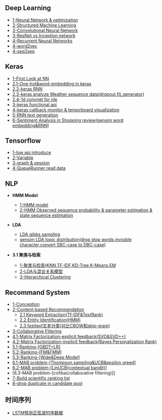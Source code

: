 Deep Learning
--------------

- [1-Neural Network & optimization](http://nbviewer.jupyter.org/github/lj72808up/DeepLearning/blob/master/blog/1-%E7%A5%9E%E7%BB%8F%E7%BD%91%E7%BB%9C%E4%B8%8E%E4%BC%98%E5%8C%96.ipynb)
- [2-Structured Machine Learning](http://nbviewer.jupyter.org/github/lj72808up/DeepLearning/blob/master/blog/2-%E7%BB%93%E6%9E%84%E5%8C%96%E6%9C%BA%E5%99%A8%E5%AD%A6%E4%B9%A0.ipynb)
- [3-Convolutional Neural Network](http://nbviewer.jupyter.org/github/lj72808up/DeepLearning/blob/master/blog/3-CNN.ipynb)
- [3-ResNet vs Inception network](http://nbviewer.jupyter.org/github/lj72808up/DeepLearning/blob/master/blog/3-ResNet%20vs%20Inception%20Net.ipynb)
- [4-Recurrent Neural Networks](https://nbviewer.jupyter.org/github/lj72808up/DeepLearning/blob/master/blog/4-Recurrent%20Neural%20Network.ipynb)
- [4-word2vec](http://nbviewer.jupyter.org/github/lj72808up/DeepLearning/blob/master/blog/4-word2vec.ipynb)
- [4-seq2seq](http://nbviewer.jupyter.org/github/lj72808up/DeepLearning/blob/master/blog/4-Seq2Seq.ipynb)

Keras
----------------
- [1-First Look at NN](http://nbviewer.jupyter.org/github/lj72808up/DeepLearning/blob/master/blog/DeepLearning%20in%20keras/1-%20First%20Look%20at%20NN%20.ipynb)  
- [2.1-One-hot&word-embedding in keras](http://nbviewer.jupyter.org/github/lj72808up/DeepLearning/blob/master/blog/DeepLearning%20in%20keras/2.1-keras%E4%B8%AD%E7%9A%84one-hot%E4%B8%8Eword-embedding.ipynb)  
- [2.2-keras RNN](http://nbviewer.jupyter.org/github/lj72808up/DeepLearning/blob/master/blog/DeepLearning%20in%20keras/2.2-Keras%E4%B8%AD%E7%9A%84RNN.ipynb)
- [2.3-keras analyze Weather sequence data(dropout,fit_generator)](http://nbviewer.jupyter.org/github/lj72808up/DeepLearning/blob/master/blog/DeepLearning%20in%20keras/2.3-Advanced%20use%20of%20RNN.ipynb)
- [2.4-1d convnet for nlp](http://nbviewer.jupyter.org/github/lj72808up/DeepLearning/blob/02bc1e9a4785523a0f9a92a867167e7529fb128d/blog/DeepLearning%20in%20keras/2.4%201-d%20convnet%20for%20nlp.ipynb)
- [3-keras functional api](http://nbviewer.jupyter.org/github/lj72808up/DeepLearning/blob/02bc1e9a4785523a0f9a92a867167e7529fb128d/blog/DeepLearning%20in%20keras/3-keras%E9%AB%98%E7%BA%A7%E5%8A%9F%E8%83%BD.ipynb)
- [4-keras callback  monitor & tensorboard visualization](http://nbviewer.jupyter.org/github/lj72808up/DeepLearning/blob/02bc1e9a4785523a0f9a92a867167e7529fb128d/blog/DeepLearning%20in%20keras/4-%E4%BD%BF%E7%94%A8keras%20callback%E5%92%8Ctensorboard%E7%9B%91%E6%8E%A7.ipynb) 
- [5-RNN text generation](http://nbviewer.jupyter.org/github/lj72808up/DeepLearning/blob/02bc1e9a4785523a0f9a92a867167e7529fb128d/blog/DeepLearning%20in%20keras/5-RNN%E6%96%87%E6%9C%AC%E7%94%9F%E6%88%90.ipynb)
- [6-Sentiment Analysis in Shopping review(gensim word embedding&RNN)](http://nbviewer.jupyter.org/github/lj72808up/DeepLearning/blob/901b63cd676a928f46608047912ca2983d1375c7/blog/DeepLearning%20in%20keras/6-%E4%B8%AD%E6%96%87%E8%B4%AD%E7%89%A9%E8%AF%84%E4%BB%B7%E6%83%85%E6%84%9F%E5%88%86%E6%9E%90.ipynb)


Tensorflow
---------------
- [1-low api introduce](http://nbviewer.jupyter.org/github/lj72808up/DeepLearning/blob/master/blog/tensorflow/1-Tensor.ipynb)
- [2-Variable](http://nbviewer.jupyter.org/github/lj72808up/DeepLearning/blob/master/blog/tensorflow/2-Variable.ipynb)
- [3-graph & session](http://nbviewer.jupyter.org/github/lj72808up/DeepLearning/blob/a0b25c6a3671e74e1c557529de1ead29108b4c7b/blog/tensorflow/3-Graph%E5%92%8CSession.ipynb)
- [4-QueueRunner read data](http://nbviewer.jupyter.org/github/lj72808up/DeepLearning/blob/master/blog/tensorflow/4-Reading%20Data.ipynb)


NLP
-------------------
* **HMM Model**

    * [1-HMM model](http://nbviewer.jupyter.org/github/lj72808up/DeepLearning/blob/0e2f235d145a22176f631996e5edd2359f9cb624/blog/%E8%87%AA%E7%84%B6%E8%AF%AD%E8%A8%80%E5%A4%84%E7%90%86/1.1-HMM%E6%A8%A1%E5%9E%8B.ipynb)  
    * [2-HMM Observed sequence probability & parameter estimation & state sequence estimation](http://nbviewer.jupyter.org/github/lj72808up/DeepLearning/blob/0e2f235d145a22176f631996e5edd2359f9cb624/blog/%E8%87%AA%E7%84%B6%E8%AF%AD%E8%A8%80%E5%A4%84%E7%90%86/1.2-HMM%E8%A7%82%E6%B5%8B%E5%BA%8F%E5%88%97%E6%A6%82%E7%8E%87%2C%E6%A8%A1%E5%9E%8B%E5%8F%82%E6%95%B0%E4%BC%B0%E8%AE%A1%2C%E7%8A%B6%E6%80%81%E5%BA%8F%E5%88%97%E4%BC%B0%E8%AE%A1.ipynb)

* **LDA**

    * [LDA gibbs sampling](https://nbviewer.jupyter.org/github/lj72808up/DeepLearning/blob/master/blog/LDA/1-LDA%E7%9A%84Gibbs%E9%87%87%E6%A0%B7%E5%AE%9E%E7%8E%B0.ipynb)
    * [gensim LDA topic distribution(drop stop words,invisible character,convert SBC-case to DBC-case)](http://nbviewer.jupyter.org/github/lj72808up/DeepLearning/blob/master/blog/LDA/3-gensim%E5%AE%9E%E7%8E%B0LDA.ipynb)

* **3.1 聚类与检索** 
    * [1-聚类与检索(KNN,TF-IDF,KD-Tree,K-Means,EM](http://nbviewer.jupyter.org/github/lj72808up/ML_Handcraft/blob/master/blog/%E8%81%9A%E7%B1%BB%E4%B8%8E%E6%A3%80%E7%B4%A2/1-%E8%81%9A%E7%B1%BB%E4%B8%8E%E6%A3%80%E7%B4%A2%28KNN%2CTF-IDF%2CKD-Tree%2CK-Means%2CEM%29.ipynb)
    * [2-LDA与混合关系模型](http://nbviewer.jupyter.org/github/lj72808up/ML_Handcraft/blob/master/blog/%E8%81%9A%E7%B1%BB%E4%B8%8E%E6%A3%80%E7%B4%A2/2-LDA.ipynb)
    * [3-Hierarchical Clustering](http://nbviewer.jupyter.org/github/lj72808up/ML_Handcraft/blob/174c79b7b0f989818c8edcd63b45512e02f2c87e/blog/%E8%81%9A%E7%B1%BB%E4%B8%8E%E6%A3%80%E7%B4%A2/3-Hierarchical%20Clustering.ipynb)


Recommand System
-----------------------
* [1-Conception](http://nbviewer.jupyter.org/github/lj72808up/DeepLearning/blob/901b63cd676a928f46608047912ca2983d1375c7/blog/Recommended%20System/1-%E6%A6%82%E5%BF%B5%E7%AF%87.ipynb)
* [2-Content-based Recommendation](http://nbviewer.jupyter.org/github/lj72808up/DeepLearning/blob/901b63cd676a928f46608047912ca2983d1375c7/blog/Recommended%20System/2-%E5%86%85%E5%AE%B9%E6%8E%A8%E8%8D%90.ipynb)
    * [2.1 Keyword Extraction(Tf-IDF&TextRank)](http://nbviewer.jupyter.org/github/lj72808up/DeepLearning/blob/901b63cd676a928f46608047912ca2983d1375c7/blog/Recommended%20System/2.1%20-%20%E5%85%B3%E9%94%AE%E8%AF%8D%E6%8F%90%E5%8F%96%28TF-IDF%E4%B8%8ETestRank%29.ipynb)
    * [2.2 Entity Identification(HMM)](http://nbviewer.jupyter.org/github/lj72808up/DeepLearning/blob/0e2f235d145a22176f631996e5edd2359f9cb624/blog/%E8%87%AA%E7%84%B6%E8%AF%AD%E8%A8%80%E5%A4%84%E7%90%86/1.2-HMM%E8%A7%82%E6%B5%8B%E5%BA%8F%E5%88%97%E6%A6%82%E7%8E%87%2C%E6%A8%A1%E5%9E%8B%E5%8F%82%E6%95%B0%E4%BC%B0%E8%AE%A1%2C%E7%8A%B6%E6%80%81%E5%BA%8F%E5%88%97%E4%BC%B0%E8%AE%A1.ipynb)
    * [2.3 fasttext文本分类(对比CBOW和skip-gram)](http://nbviewer.jupyter.org/github/lj72808up/DeepLearning/blob/901b63cd676a928f46608047912ca2983d1375c7/blog/Recommended%20System/2.3%20-%20fastext%E6%96%87%E6%9C%AC%E5%88%86%E7%B1%BB.ipynb)  
* [3-Collaborative Filtering](http://nbviewer.jupyter.org/github/lj72808up/DeepLearning/blob/a0b25c6a3671e74e1c557529de1ead29108b4c7b/blog/Recommended%20System/3-%E8%BF%91%E9%82%BB%E6%8E%A8%E8%8D%90.ipynb)  
* [4.1-Matrix Factorization-explicit feedback(SVD&SVD++)](http://nbviewer.jupyter.org/github/lj72808up/DeepLearning/blob/0035361668795af8f9a1dbddfdd3066bba95cf9b/blog/Recommended%20System/4.1%20-%20%E6%98%BE%E5%BC%8F%E5%8F%8D%E9%A6%88%E7%9F%A9%E9%98%B5%E5%88%86%E8%A7%A3%20-%20%5B%20SVD%E4%B8%8ESVD%20plus%20plus%20%5D.ipynb)  
* [4.2-Matrix Factorization-implicit feedback(Bayes Personalization Rank)](http://nbviewer.jupyter.org/github/lj72808up/DeepLearning/blob/a0b25c6a3671e74e1c557529de1ead29108b4c7b/blog/Recommended%20System/4.2%20-%20%E9%9A%90%E5%BC%8F%E5%8F%8D%E9%A6%88%E7%9F%A9%E9%98%B5%E5%88%86%E8%A7%A3%20-%20%5B%20BPR%E8%B4%9D%E5%8F%B6%E6%96%AF%E4%B8%AA%E6%80%A7%E5%8C%96%E6%8E%92%E5%BA%8F%20%5D.ipynb)
* [5.1-Ranking-[GBDT+LR]](http://nbviewer.jupyter.org/github/lj72808up/DeepLearning/blob/0e2f235d145a22176f631996e5edd2359f9cb624/blog/Recommended%20System/5.1-%E6%A8%A1%E5%9E%8B%E8%9E%8D%E5%90%88%20-%20%5BGBDT-LR%5D.ipynb)
* [5.2-Ranking-[FM&FMM]](http://nbviewer.jupyter.org/github/lj72808up/DeepLearning/blob/a0b25c6a3671e74e1c557529de1ead29108b4c7b/blog/Recommended%20System/5.2-%E6%A8%A1%E5%9E%8B%E8%9E%8D%E5%90%88%20-%20%5B%20FM%E4%B8%8EFFM%20%5D.ipynb)
* [5.3-Ranking-[Wide&Deep Model]](http://nbviewer.jupyter.org/github/lj72808up/DeepLearning/blob/a0b25c6a3671e74e1c557529de1ead29108b4c7b/blog/Recommended%20System/5.3-%E6%A8%A1%E5%9E%8B%E8%9E%8D%E5%90%88%20-%20%5B%20%E6%B7%B1%E5%AE%BD%E6%A8%A1%E5%9E%8B%20%5D.ipynb)
* [6.1-MAB problem-[Thompson sampling&UCB&epsilon greed]](http://nbviewer.jupyter.org/github/lj72808up/DeepLearning/blob/a0b25c6a3671e74e1c557529de1ead29108b4c7b/blog/Recommended%20System/6.1-MAB%E9%97%AE%E9%A2%98%20-%20%5B%20%E6%B1%A4%E6%99%AE%E6%A3%AE%E9%87%87%E6%A0%B7%2CUCB%2Cepsilon%E8%B4%AA%E5%A9%AA%20%5D.ipynb)
* [6.2-MAB problem-[LinUCB(contextual bandit)]](http://nbviewer.jupyter.org/github/lj72808up/DeepLearning/blob/master/blog/Recommended%20System/6.2-MAB%E9%97%AE%E9%A2%98%20-%20%5B%20LinUCB%E7%AE%97%E6%B3%95%20%5D.ipynb)
* [6.3-MAB problem-[cofiba(collaborative filtering)]]
* [7-Build scientific ranking list](http://nbviewer.jupyter.org/github/lj72808up/DeepLearning/blob/a0b25c6a3671e74e1c557529de1ead29108b4c7b/blog/Recommended%20System/8.1-%E5%85%B6%E4%BB%96%E7%AE%97%E6%B3%95%20-%20%5B%20%E6%9E%84%E5%BB%BA%E4%B8%80%E4%B8%AA%E7%A7%91%E5%AD%A6%E7%9A%84%E6%8E%92%E8%A1%8C%E6%A6%9C%E7%B3%BB%E7%BB%9F%20%5D.ipynb)
* [8-drop duplicate in candidate pool](http://nbviewer.jupyter.org/github/lj72808up/DeepLearning/blob/a0b25c6a3671e74e1c557529de1ead29108b4c7b/blog/Recommended%20System/8.3-%E5%85%B6%E4%BB%96%E7%AE%97%E6%B3%95%20-%20%5B%20%E5%80%99%E9%80%89%E6%B1%A0%E5%8E%BB%E9%87%8D%E7%AD%96%E7%95%A5%20%5D.ipynb)



## 时间序列
- [LSTM预测正弦波时序数据](http://nbviewer.jupyter.org/github/lj72808up/DeepLearning/blob/master/blog/%E6%97%B6%E9%97%B4%E5%BA%8F%E5%88%97/0-lstm%E9%A2%84%E6%B5%8B%E6%97%B6%E5%BA%8F.ipynb)


